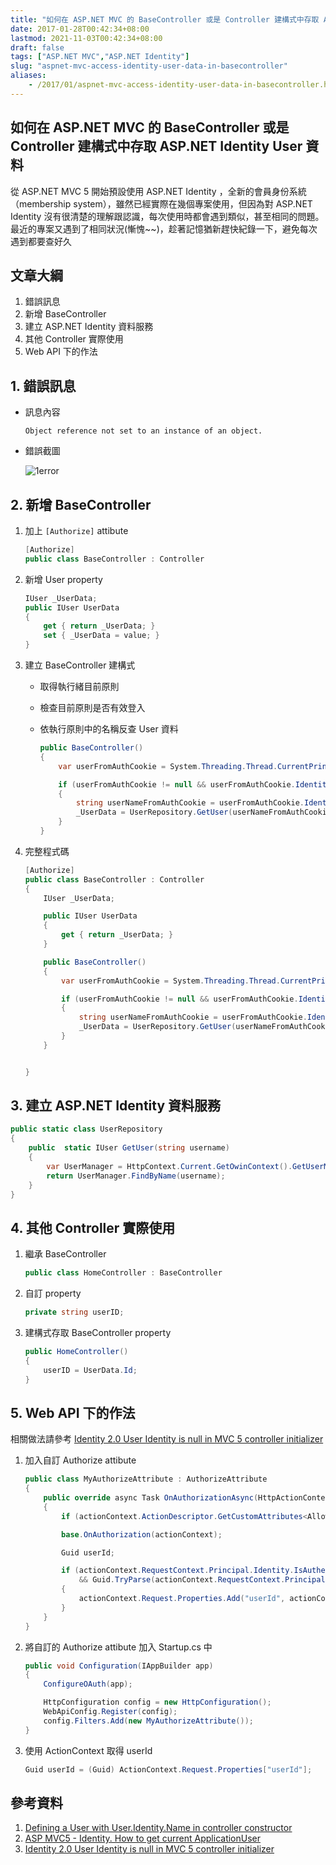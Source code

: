 ```yaml
---
title: "如何在 ASP.NET MVC 的 BaseController 或是 Controller 建構式中存取 ASP.NET Identity User 資料"
date: 2017-01-28T00:42:34+08:00
lastmod: 2021-11-03T00:42:34+08:00
draft: false
tags: ["ASP.NET MVC","ASP.NET Identity"]
slug: "aspnet-mvc-access-identity-user-data-in-basecontroller"
aliases:
    - /2017/01/aspnet-mvc-access-identity-user-data-in-basecontroller.html
---
```

## 如何在 ASP.NET MVC 的 BaseController 或是 Controller 建構式中存取 ASP.NET Identity User 資料

從 ASP.NET MVC 5 開始預設使用 ASP.NET Identity ，全新的會員身份系統（membership system），雖然已經實際在幾個專案使用，但因為對 ASP.NET Identity 沒有很清楚的理解跟認識，每次使用時都會遇到類似，甚至相同的問題。
最近的專案又遇到了相同狀況(慚愧~~)，趁著記憶猶新趕快紀錄一下，避免每次遇到都要查好久

## 文章大綱

1. 錯誤訊息
2. 新增 BaseController
3. 建立 ASP.NET Identity 資料服務
4. 其他 Controller 實際使用
5. Web API 下的作法

## 1. 錯誤訊息

- 訊息內容

    ```log
    Object reference not set to an instance of an object.
    ```

- 錯誤截圖

    ![1error](https://cloud.githubusercontent.com/assets/3851540/22275196/e5a68d1c-e2e5-11e6-92b7-9230db985907.png)

## 2. 新增 BaseController

1. 加上 `[Authorize]` attibute

    ```cs
    [Authorize]
    public class BaseController : Controller
    ```

2. 新增 User property

    ```cs
    IUser _UserData;
    public IUser UserData
    {
        get { return _UserData; }
        set { _UserData = value; }
    }
    ```

3. 建立 BaseController 建構式
    - 取得執行緒目前原則
    - 檢查目前原則是否有效登入
    - 依執行原則中的名稱反查 User 資料

        ```cs
        public BaseController()
        {
            var userFromAuthCookie = System.Threading.Thread.CurrentPrincipal;

            if (userFromAuthCookie != null && userFromAuthCookie.Identity.IsAuthenticated) // && !String.IsNullOrEmpty(userFromAuthCookie.Identity.Name))
            {
                string userNameFromAuthCookie = userFromAuthCookie.Identity.Name;
                _UserData = UserRepository.GetUser(userNameFromAuthCookie);
            }
        }
        ```

4. 完整程式碼

    ```cs
    [Authorize]
    public class BaseController : Controller
    {
        IUser _UserData;

        public IUser UserData
        {
            get { return _UserData; }
        }

        public BaseController()
        {
            var userFromAuthCookie = System.Threading.Thread.CurrentPrincipal;

            if (userFromAuthCookie != null && userFromAuthCookie.Identity.IsAuthenticated)
            {
                string userNameFromAuthCookie = userFromAuthCookie.Identity.Name;
                _UserData = UserRepository.GetUser(userNameFromAuthCookie);
            }
        }


    }
    ```

## 3. 建立 ASP.NET Identity 資料服務

```cs
public static class UserRepository
{
    public  static IUser GetUser(string username)
    {
        var UserManager = HttpContext.Current.GetOwinContext().GetUserManager<ApplicationUserManager>();
        return UserManager.FindByName(username);
    }
}
```

## 4. 其他 Controller 實際使用

1. 繼承 BaseController

    ```cs
    public class HomeController : BaseController
    ```

2. 自訂 property

    ```cs
    private string userID;
    ```

3. 建構式存取 BaseController property

    ```cs
    public HomeController()
    {
        userID = UserData.Id;
    }
    ```

## 5. Web API 下的作法

相關做法請參考 [Identity 2.0 User Identity is null in MVC 5 controller initializer](http://stackoverflow.com/questions/25908209/identity-2-0-user-identity-is-null-in-mvc-5-controller-initializer)

1. 加入自訂 Authorize attibute

    ```cs
    public class MyAuthorizeAttribute : AuthorizeAttribute 
    {
        public override async Task OnAuthorizationAsync(HttpActionContext actionContext, CancellationToken cancellationToken)
        {
            if (actionContext.ActionDescriptor.GetCustomAttributes<AllowAnonymousAttribute>().Any()) return;
    
            base.OnAuthorization(actionContext);
    
            Guid userId;
    
            if (actionContext.RequestContext.Principal.Identity.IsAuthenticated
                && Guid.TryParse(actionContext.RequestContext.Principal.Identity.GetUserId(), out userId))
            {
                actionContext.Request.Properties.Add("userId", actionContext.RequestContext.Principal.Identity.GetUserId());
            }
        }
    }
    ```

2. 將自訂的 Authorize attibute 加入 Startup.cs 中

    ```cs
    public void Configuration(IAppBuilder app)
    {
        ConfigureOAuth(app);
    
        HttpConfiguration config = new HttpConfiguration();
        WebApiConfig.Register(config);
        config.Filters.Add(new MyAuthorizeAttribute());
    }
    ```

3. 使用 ActionContext 取得 userId

    ```cs
    Guid userId = (Guid) ActionContext.Request.Properties["userId"];
    ```

## 參考資料

1. [Defining a User with User.Identity.Name in controller constructor](http://stackoverflow.com/questions/1313190/defining-a-user-with-user-identity-name-in-controller-constructor)
2. [ASP MVC5 - Identity. How to get current ApplicationUser](http://stackoverflow.com/questions/20925822/asp-mvc5-identity-how-to-get-current-applicationuser)
3. [Identity 2.0 User Identity is null in MVC 5 controller initializer](http://stackoverflow.com/questions/25908209/identity-2-0-user-identity-is-null-in-mvc-5-controller-initializer)
